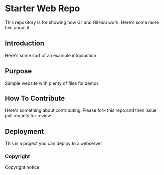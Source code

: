 # Starter Web Repo

This repository is for showing how Git and GitHub work.
Here's some more text about it.

## Introduction

Here's some sort of an example introduction.

## Purpose

Sample website with plenty of files for demos

## How To Contribute

Here's something about contributing.  Please fork this repo and then issue
pull requets for review


## Deployment

This is a project you can deploy to a webserver

### Copyright
Copyright notice